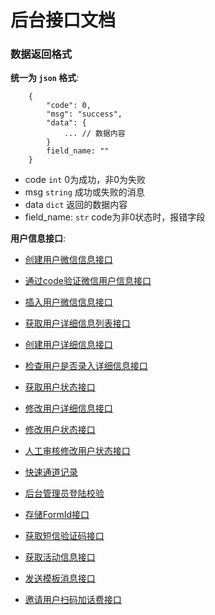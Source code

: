 # 后台接口文档

### 数据返回格式

**统一为 `json` 格式**:
```
    {
        "code": 0,
        "msg": "success",
        "data": {
            ... // 数据内容
        }
        field_name: ""
    }
```
- code `int` 0为成功，非0为失败
- msg `string` 成功或失败的消息
- data `dict` 返回的数据内容
- field_name: `str`  code为非0状态时，报错字段


**用户信息接口**:
- [创建用户微信信息接口](docs/create_user_info.md)
- [通过code验证微信用户信息接口](docs/code_auth.md)
- [插入用户微信信息接口](docs/check_account.md)
- [获取用户详细信息列表接口](docs/get_detail_user_info_list.md)
- [创建用户详细信息接口](docs/create_detail_user_info.md)
- [检查用户是否录入详细信息接口](docs/check_detail_user_info.md)
- [获取用户状态接口](docs/get_detail_user_status.md)


- [修改用户详细信息接口](docs/update_detail_user_info.md)
- [修改用户状态接口](docs/update_detail_user_status.md)
- [人工审核修改用户状态接口](docs/manmade_update_detail_user_status.md)
- [快速通道记录](docs/quick_pass_record.md)
- [后台管理员登陆校验](docs/backend_user_login.md)


- [存储FormId接口](docs/take_formid.md)
- [获取短信验证码接口](docs/message_code.md)
- [获取活动信息接口](docs/get_activity_info.md)
- [发送模板消息接口](docs/send_template_message.md)
- [邀请用户扫码加话费接口](docs/add_charges.md)

